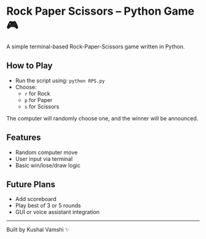 # Rock Paper Scissors – Python Game 🎮

A simple terminal-based Rock-Paper-Scissors game written in Python.

## How to Play
- Run the script using: `python RPS.py`
- Choose:
  - `r` for Rock
  - `p` for Paper
  - `s` for Scissors

The computer will randomly choose one, and the winner will be announced.

## Features
- Random computer move
- User input via terminal
- Basic win/lose/draw logic

## Future Plans
- Add scoreboard
- Play best of 3 or 5 rounds
- GUI or voice assistant integration

---

Built by Kushal Vamshi ✨
